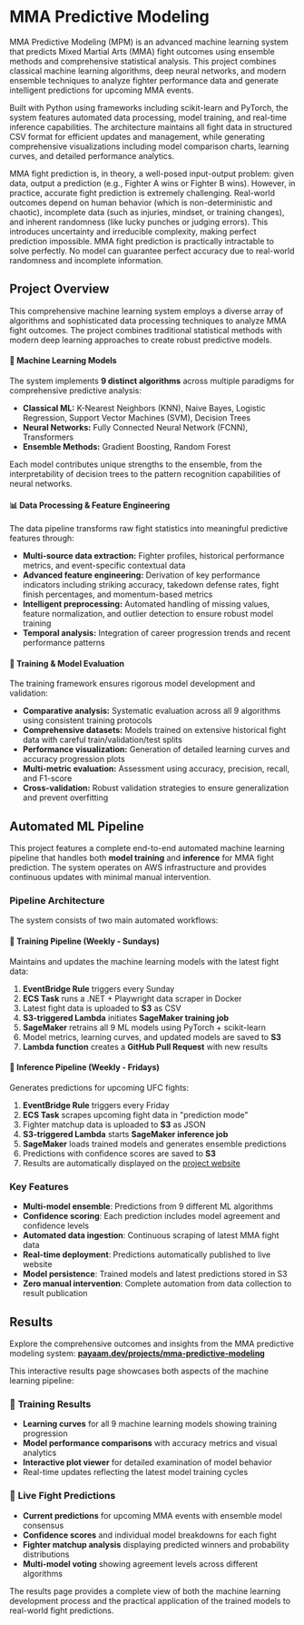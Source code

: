 # MMA Predictive Modeling

MMA Predictive Modeling (MPM) is an advanced machine learning system that predicts Mixed Martial Arts (MMA) fight outcomes using ensemble methods and comprehensive statistical analysis. This project combines classical machine learning algorithms, deep neural networks, and modern ensemble techniques to analyze fighter performance data and generate intelligent predictions for upcoming MMA events.

Built with Python using frameworks including scikit-learn and PyTorch, the system features automated data processing, model training, and real-time inference capabilities. The architecture maintains all fight data in structured CSV format for efficient updates and management, while generating comprehensive visualizations including model comparison charts, learning curves, and detailed performance analytics.

MMA fight prediction is, in theory, a well-posed input-output problem: given data, output a prediction (e.g., Fighter A wins or Fighter B wins). However, in practice, accurate fight prediction is extremely challenging. Real-world outcomes depend on human behavior (which is non-deterministic and chaotic), incomplete data (such as injuries, mindset, or training changes), and inherent randomness (like lucky punches or judging errors). This introduces uncertainty and irreducible complexity, making perfect prediction impossible. MMA fight prediction is practically intractable to solve perfectly. No model can guarantee perfect accuracy due to real-world randomness and incomplete information.

## Project Overview

This comprehensive machine learning system employs a diverse array of algorithms and sophisticated data processing techniques to analyze MMA fight outcomes. The project combines traditional statistical methods with modern deep learning approaches to create robust predictive models.

#### 🧠 **Machine Learning Models**

The system implements **9 distinct algorithms** across multiple paradigms for comprehensive predictive analysis:

- **Classical ML:** K-Nearest Neighbors (KNN), Naive Bayes, Logistic Regression, Support Vector Machines (SVM), Decision Trees
- **Neural Networks:** Fully Connected Neural Network (FCNN), Transformers
- **Ensemble Methods:** Gradient Boosting, Random Forest

Each model contributes unique strengths to the ensemble, from the interpretability of decision trees to the pattern recognition capabilities of neural networks.

#### 📊 **Data Processing & Feature Engineering**

The data pipeline transforms raw fight statistics into meaningful predictive features through:

- **Multi-source data extraction:** Fighter profiles, historical performance metrics, and event-specific contextual data
- **Advanced feature engineering:** Derivation of key performance indicators including striking accuracy, takedown defense rates, fight finish percentages, and momentum-based metrics
- **Intelligent preprocessing:** Automated handling of missing values, feature normalization, and outlier detection to ensure robust model training
- **Temporal analysis:** Integration of career progression trends and recent performance patterns

#### 🎯 **Training & Model Evaluation**

The training framework ensures rigorous model development and validation:

- **Comparative analysis:** Systematic evaluation across all 9 algorithms using consistent training protocols
- **Comprehensive datasets:** Models trained on extensive historical fight data with careful train/validation/test splits
- **Performance visualization:** Generation of detailed learning curves and accuracy progression plots
- **Multi-metric evaluation:** Assessment using accuracy, precision, recall, and F1-score
- **Cross-validation:** Robust validation strategies to ensure generalization and prevent overfitting

## Automated ML Pipeline

This project features a complete end-to-end automated machine learning pipeline that handles both **model training** and **inference** for MMA fight prediction. The system operates on AWS infrastructure and provides continuous updates with minimal manual intervention.

### Pipeline Architecture

The system consists of two main automated workflows:

#### 🔄 **Training Pipeline** (Weekly - Sundays)

Maintains and updates the machine learning models with the latest fight data:

1. **EventBridge Rule** triggers every Sunday
2. **ECS Task** runs a .NET + Playwright data scraper in Docker
3. Latest fight data is uploaded to **S3** as CSV
4. **S3-triggered Lambda** initiates **SageMaker training job**
5. **SageMaker** retrains all 9 ML models using PyTorch + scikit-learn
6. Model metrics, learning curves, and updated models are saved to **S3**
7. **Lambda function** creates a **GitHub Pull Request** with new results

#### 🎯 **Inference Pipeline** (Weekly - Fridays)

Generates predictions for upcoming UFC fights:

1. **EventBridge Rule** triggers every Friday
2. **ECS Task** scrapes upcoming fight data in "prediction mode"
3. Fighter matchup data is uploaded to **S3** as JSON
4. **S3-triggered Lambda** starts **SageMaker inference job**
5. **SageMaker** loads trained models and generates ensemble predictions
6. Predictions with confidence scores are saved to **S3**
7. Results are automatically displayed on the [project website](https://payaam.dev/projects/mma-predictive-modeling)

### Key Features

- **Multi-model ensemble**: Predictions from 9 different ML algorithms
- **Confidence scoring**: Each prediction includes model agreement and confidence levels
- **Automated data ingestion**: Continuous scraping of latest MMA fight data
- **Real-time deployment**: Predictions automatically published to live website
- **Model persistence**: Trained models and latest predictions stored in S3
- **Zero manual intervention**: Complete automation from data collection to result publication

## Results

Explore the comprehensive outcomes and insights from the MMA predictive modeling system: [**payaam.dev/projects/mma-predictive-modeling**](https://payaam.dev/projects/mma-predictive-modeling)

This interactive results page showcases both aspects of the machine learning pipeline:

### 🤖 **Training Results**

- **Learning curves** for all 9 machine learning models showing training progression
- **Model performance comparisons** with accuracy metrics and visual analytics
- **Interactive plot viewer** for detailed examination of model behavior
- Real-time updates reflecting the latest model training cycles

### 🥊 **Live Fight Predictions**

- **Current predictions** for upcoming MMA events with ensemble model consensus
- **Confidence scores** and individual model breakdowns for each fight
- **Fighter matchup analysis** displaying predicted winners and probability distributions
- **Multi-model voting** showing agreement levels across different algorithms

The results page provides a complete view of both the machine learning development process and the practical application of the trained models to real-world fight predictions.

